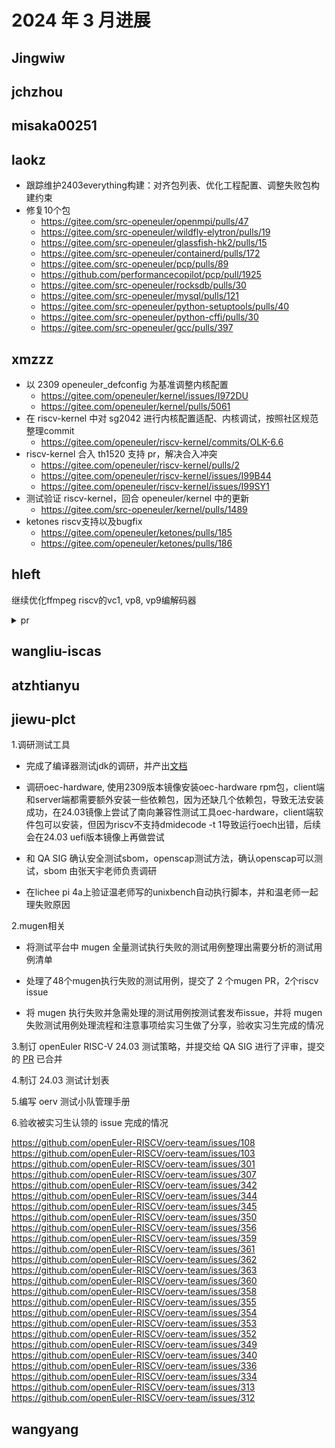 # 2024 年 3 月进展

## Jingwiw


## jchzhou


## misaka00251


## laokz

- 跟踪维护2403everything构建：对齐包列表、优化工程配置、调整失败包构建约束
- 修复10个包
  - https://gitee.com/src-openeuler/openmpi/pulls/47
  - https://gitee.com/src-openeuler/wildfly-elytron/pulls/19
  - https://gitee.com/src-openeuler/glassfish-hk2/pulls/15
  - https://gitee.com/src-openeuler/containerd/pulls/172
  - https://gitee.com/src-openeuler/pcp/pulls/89
  - https://github.com/performancecopilot/pcp/pull/1925
  - https://gitee.com/src-openeuler/rocksdb/pulls/30
  - https://gitee.com/src-openeuler/mysql/pulls/121
  - https://gitee.com/src-openeuler/python-setuptools/pulls/40
  - https://gitee.com/src-openeuler/python-cffi/pulls/30
  - https://gitee.com/src-openeuler/gcc/pulls/397

## xmzzz

- 以 2309 openeuler_defconfig 为基准调整内核配置
  - https://gitee.com/openeuler/kernel/issues/I972DU
  - https://gitee.com/openeuler/kernel/pulls/5061
- 在 riscv-kernel 中对 sg2042 进行内核配置适配、内核调试，按照社区规范整理commit
  - https://gitee.com/openeuler/riscv-kernel/commits/OLK-6.6
- riscv-kernel 合入 th1520 支持 pr，解决合入冲突
  - https://gitee.com/openeuler/riscv-kernel/pulls/2
  - https://gitee.com/openeuler/riscv-kernel/issues/I99B44
  - https://gitee.com/openeuler/riscv-kernel/issues/I99SY1
- 测试验证 riscv-kernel，回合 openeuler/kernel 中的更新
  - https://gitee.com/src-openeuler/kernel/pulls/1489
- ketones riscv支持以及bugfix
  - https://gitee.com/openeuler/ketones/pulls/185
  - https://gitee.com/openeuler/ketones/pulls/186

## hleft

继续优化ffmpeg riscv的vc1, vp8, vp9编解码器

<details>
  <summary>pr</summary>

- https://patchwork.ffmpeg.org/project/ffmpeg/patch/CAEa-L+t=EBmDtCu3Y+ezvUp7VLR_R0OC22XkJ5TheyasQk_2nA@mail.gmail.com/
- https://patchwork.ffmpeg.org/project/ffmpeg/patch/CAEa-L+tcAyGUmeRC_F8tQ0k5-noR7JYGRdi=rTmgET3LyvR+qw@mail.gmail.com/
- https://patchwork.ffmpeg.org/project/ffmpeg/patch/CAEa-L+u6ZH43W2mqEf4Y3f_WpXkKkKTvkyvx_Lym__4Lyz=rTQ@mail.gmail.com/
- https://patchwork.ffmpeg.org/project/ffmpeg/patch/CAEa-L+ukSHtBkV5zyeRZ8QXBvGUrkGKRpgNmyKvQv2=ydnM76A@mail.gmail.com/
- https://patchwork.ffmpeg.org/project/ffmpeg/patch/CAEa-L+uzHchDAWOfUgFx3rCNRNjV5j5Ni6xTHU6UC4_MkPsWDQ@mail.gmail.com/
- https://patchwork.ffmpeg.org/project/ffmpeg/patch/CAEa-L+v3esK2cumf+xaB8H9xvhxp7C8SNVKUsR7qnphHBszRPg@mail.gmail.com/
- https://patchwork.ffmpeg.org/project/ffmpeg/patch/CAEa-L+uQSB=Ok5WLYg2SNS-q_2MhbvovScsXJKkLEYGOP7np2A@mail.gmail.com/
- https://patchwork.ffmpeg.org/project/ffmpeg/patch/CAEa-L+ucAaY=sPBkoDQBMfzcys=ny7SBuYvw2tEeD-FVwRBbog@mail.gmail.com/
- https://patchwork.ffmpeg.org/project/ffmpeg/patch/CAEa-L+uy4=0_zwphy5JLPXV5HynBhCpEdtsn+mD_74cBg1UNmw@mail.gmail.com/
- https://patchwork.ffmpeg.org/project/ffmpeg/patch/CAEa-L+sr-7vAHBVr5_A_q6-fKT3p=TUbdijyJhjVUwQ=sVmc-A@mail.gmail.com/
- https://patchwork.ffmpeg.org/project/ffmpeg/patch/CAEa-L+vK=BhUrxz=AR4QHC0Qu6_ZXNKPYG2G4hhc6=AhyKUmmw@mail.gmail.com/
- https://patchwork.ffmpeg.org/project/ffmpeg/patch/CAEa-L+uiHaO=rrkE=v1nLHEVLmXHNVbH-tTW7gaavHNQGZFoqA@mail.gmail.com/
- https://patchwork.ffmpeg.org/project/ffmpeg/patch/CAEa-L+tLwkOZ3HGroeABHZwo3Fh-=z__AvYP41TT6UWRQ49fBA@mail.gmail.com/
- https://patchwork.ffmpeg.org/project/ffmpeg/patch/CAEa-L+sfif7QTeHpJ1YL-N+++7Ojn9H4LUtYW0iEBgdKih2LOg@mail.gmail.com/
- https://patchwork.ffmpeg.org/project/ffmpeg/patch/CAEa-L+ufSN=dKKUsEZ9+WKpn+YB1jasm3g46jTj2DiGKXAYjMA@mail.gmail.com/
- https://patchwork.ffmpeg.org/project/ffmpeg/patch/CAEa-L+vaCwv5ur1G=Bvi=mJVeAfDhxB9ziqNmuc+v+mDStWsGQ@mail.gmail.com/
</details>

## wangliu-iscas


## atzhtianyu


## jiewu-plct
1.调研测试工具

- 完成了编译器测试jdk的调研，并产出[文档](https://gitee.com/jean9823/openEuler_riscv_test/blob/master/openEuler_riscv_compiler_test/%E5%9C%A8openEuler%20riscv64%E4%B8%AD%E5%AF%B9openjdk%E6%89%A7%E8%A1%8C%E6%B5%8B%E8%AF%95.md)

- 调研oec-hardware, 使用2309版本镜像安装oec-hardware rpm包，client端和server端都需要额外安装一些依赖包，因为还缺几个依赖包，导致无法安装成功，在24.03镜像上尝试了南向兼容性测试工具oec-hardware，client端软件包可以安装，但因为riscv不支持dmidecode -t 1导致运行oech出错，后续会在24.03 uefi版本镜像上再做尝试

- 和 QA SIG 确认安全测试sbom，openscap测试方法，确认openscap可以测试，sbom 由张天宇老师负责调研

- 在lichee pi 4a上验证温老师写的unixbench自动执行脚本，并和温老师一起理失败原因

2.mugen相关

- 将测试平台中 mugen 全量测试执行失败的测试用例整理出需要分析的测试用例清单

- 处理了48个mugen执行失败的测试用例，提交了 2 个mugen PR，2个riscv issue

- 将 mugen 执行失败并急需处理的测试用例按测试套发布issue，并将 mugen 失败测试用例处理流程和注意事项给实习生做了分享，验收实习生完成的情况

3.制订 openEuler RISC-V 24.03 测试策略，并提交给 QA SIG 进行了评审，提交的 [PR](https://gitee.com/openeuler/QA/pulls/681) 已合并 

4.制订 24.03 测试计划表

5.编写 oerv 测试小队管理手册

6.验收被实习生认领的 issue 完成的情况 

https://github.com/openEuler-RISCV/oerv-team/issues/108
https://github.com/openEuler-RISCV/oerv-team/issues/103
https://github.com/openEuler-RISCV/oerv-team/issues/301
https://github.com/openEuler-RISCV/oerv-team/issues/307
https://github.com/openEuler-RISCV/oerv-team/issues/342
https://github.com/openEuler-RISCV/oerv-team/issues/344
https://github.com/openEuler-RISCV/oerv-team/issues/345
https://github.com/openEuler-RISCV/oerv-team/issues/350
https://github.com/openEuler-RISCV/oerv-team/issues/356
https://github.com/openEuler-RISCV/oerv-team/issues/359
https://github.com/openEuler-RISCV/oerv-team/issues/361
https://github.com/openEuler-RISCV/oerv-team/issues/362
https://github.com/openEuler-RISCV/oerv-team/issues/363
https://github.com/openEuler-RISCV/oerv-team/issues/360
https://github.com/openEuler-RISCV/oerv-team/issues/358
https://github.com/openEuler-RISCV/oerv-team/issues/355
https://github.com/openEuler-RISCV/oerv-team/issues/354
https://github.com/openEuler-RISCV/oerv-team/issues/353
https://github.com/openEuler-RISCV/oerv-team/issues/352
https://github.com/openEuler-RISCV/oerv-team/issues/349
https://github.com/openEuler-RISCV/oerv-team/issues/340
https://github.com/openEuler-RISCV/oerv-team/issues/336
https://github.com/openEuler-RISCV/oerv-team/issues/334
https://github.com/openEuler-RISCV/oerv-team/issues/313
https://github.com/openEuler-RISCV/oerv-team/issues/312


## wangyang


